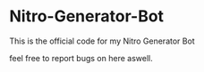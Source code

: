 # Nitro-Generator-Bot
This is the official code for my Nitro Generator Bot

feel free to report bugs on here aswell.

